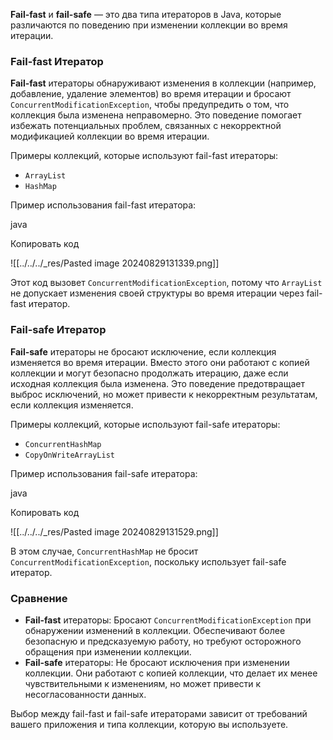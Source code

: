**Fail-fast** и **fail-safe** — это два типа итераторов в Java, которые различаются по поведению при изменении коллекции во время итерации.

### **Fail-fast Итератор**

**Fail-fast** итераторы обнаруживают изменения в коллекции (например, добавление, удаление элементов) во время итерации и бросают `ConcurrentModificationException`, чтобы предупредить о том, что коллекция была изменена неправомерно. Это поведение помогает избежать потенциальных проблем, связанных с некорректной модификацией коллекции во время итерации.

Примеры коллекций, которые используют fail-fast итераторы:

- `ArrayList`
- `HashMap`

Пример использования fail-fast итератора:

java

Копировать код

![[../../../_res/Pasted image 20240829131339.png]]

Этот код вызовет `ConcurrentModificationException`, потому что `ArrayList` не допускает изменения своей структуры во время итерации через fail-fast итератор.

### **Fail-safe Итератор**

**Fail-safe** итераторы не бросают исключение, если коллекция изменяется во время итерации. Вместо этого они работают с копией коллекции и могут безопасно продолжать итерацию, даже если исходная коллекция была изменена. Это поведение предотвращает выброс исключений, но может привести к некорректным результатам, если коллекция изменяется.

Примеры коллекций, которые используют fail-safe итераторы:

- `ConcurrentHashMap`
- `CopyOnWriteArrayList`

Пример использования fail-safe итератора:

java

Копировать код

![[../../../_res/Pasted image 20240829131529.png]]

В этом случае, `ConcurrentHashMap` не бросит `ConcurrentModificationException`, поскольку использует fail-safe итератор.

### Сравнение

- **Fail-fast** итераторы: Бросают `ConcurrentModificationException` при обнаружении изменений в коллекции. Обеспечивают более безопасную и предсказуемую работу, но требуют осторожного обращения при изменении коллекции.
- **Fail-safe** итераторы: Не бросают исключения при изменении коллекции. Они работают с копией коллекции, что делает их менее чувствительными к изменениям, но может привести к несогласованности данных.

Выбор между fail-fast и fail-safe итераторами зависит от требований вашего приложения и типа коллекции, которую вы используете.